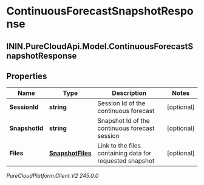 # ContinuousForecastSnapshotResponse

## ININ.PureCloudApi.Model.ContinuousForecastSnapshotResponse

## Properties

|Name | Type | Description | Notes|
|------------ | ------------- | ------------- | -------------|
| **SessionId** | **string** | Session Id of the continuous forecast | [optional] |
| **SnapshotId** | **string** | Snapshot Id of the continuous forecast session | [optional] |
| **Files** | [**SnapshotFiles**](SnapshotFiles) | Link to the files containing data for requested snapshot | [optional] |



_PureCloudPlatform.Client.V2 245.0.0_
